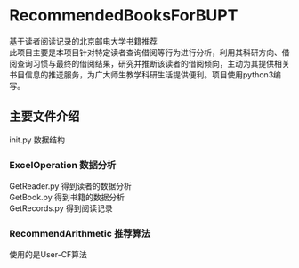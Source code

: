 # RecommendedBooksForBUPT
基于读者阅读记录的北京邮电大学书籍推荐  
此项目主要是本项目针对特定读者查询借阅等行为进行分析，利用其科研方向、借阅查询习惯与最终的借阅结果，研究并推断该读者的借阅倾向，主动为其提供相关书目信息的推送服务，为广大师生教学科研生活提供便利。项目使用python3编写。
## 主要文件介绍
init.py 数据结构
### ExcelOperation 数据分析
GetReader.py 得到读者的数据分析  
GetBook.py 得到书籍的数据分析  
GetRecords.py 得到阅读记录  
### RecommendArithmetic 推荐算法
使用的是User-CF算法


